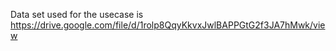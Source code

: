 
Data set used for the usecase  is 
https://drive.google.com/file/d/1rolp8QqyKkvxJwlBAPPGtG2f3JA7hMwk/view
